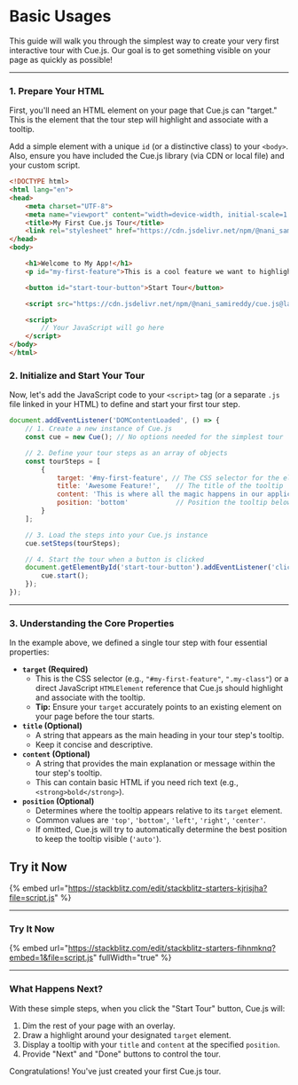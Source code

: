 # Basic Usages

This guide will walk you through the simplest way to create your very first interactive tour with Cue.js. Our goal is to get something visible on your page as quickly as possible!

***

### 1. Prepare Your HTML

First, you'll need an HTML element on your page that Cue.js can "target." This is the element that the tour step will highlight and associate with a tooltip.

Add a simple element with a unique `id` (or a distinctive class) to your `<body>`. Also, ensure you have included the Cue.js library (via CDN or local file) and your custom script.

```html
<!DOCTYPE html>
<html lang="en">
<head>
    <meta charset="UTF-8">
    <meta name="viewport" content="width=device-width, initial-scale=1.0">
    <title>My First Cue.js Tour</title>
    <link rel="stylesheet" href="https://cdn.jsdelivr.net/npm/@nani_samireddy/cue.js@latest/dist/cue.min.css">
</head>
<body>

    <h1>Welcome to My App!</h1>
    <p id="my-first-feature">This is a cool feature we want to highlight.</p>

    <button id="start-tour-button">Start Tour</button>

    <script src="https://cdn.jsdelivr.net/npm/@nani_samireddy/cue.js@latest/dist/cue.min.js"></script>

    <script>
        // Your JavaScript will go here
    </script>
</body>
</html>
```

### 2. Initialize and Start Your Tour

Now, let's add the JavaScript code to your `<script>` tag (or a separate `.js` file linked in your HTML) to define and start your first tour step.

```javascript
document.addEventListener('DOMContentLoaded', () => {
    // 1. Create a new instance of Cue.js
    const cue = new Cue(); // No options needed for the simplest tour

    // 2. Define your tour steps as an array of objects
    const tourSteps = [
        {
            target: '#my-first-feature', // The CSS selector for the element to highlight
            title: 'Awesome Feature!',    // The title of the tooltip
            content: 'This is where all the magic happens in our application.', // The main content of the tooltip
            position: 'bottom'            // Position the tooltip below the target
        }
    ];

    // 3. Load the steps into your Cue.js instance
    cue.setSteps(tourSteps);

    // 4. Start the tour when a button is clicked
    document.getElementById('start-tour-button').addEventListener('click', () => {
        cue.start();
    });
});
```

***

### 3. Understanding the Core Properties

In the example above, we defined a single tour step with four essential properties:

* **`target` (Required)**
  * This is the CSS selector (e.g., `"#my-first-feature"`, `".my-class"`) or a direct JavaScript `HTMLElement` reference that Cue.js should highlight and associate with the tooltip.
  * **Tip:** Ensure your `target` accurately points to an existing element on your page before the tour starts.
* **`title` (Optional)**
  * A string that appears as the main heading in your tour step's tooltip.
  * Keep it concise and descriptive.
* **`content` (Optional)**
  * A string that provides the main explanation or message within the tour step's tooltip.
  * This can contain basic HTML if you need rich text (e.g., `<strong>bold</strong>`).
* **`position` (Optional)**
  * Determines where the tooltip appears relative to its `target` element.
  * Common values are `'top'`, `'bottom'`, `'left'`, `'right'`, `'center'`.
  * If omitted, Cue.js will try to automatically determine the best position to keep the tooltip visible (`'auto'`).

## Try it Now

{% embed url="https://stackblitz.com/edit/stackblitz-starters-kjrisjha?file=script.js" %}

***

### Try It Now

{% embed url="https://stackblitz.com/edit/stackblitz-starters-fihnmknq?embed=1&file=script.js" fullWidth="true" %}

***

### What Happens Next?

With these simple steps, when you click the "Start Tour" button, Cue.js will:

1. Dim the rest of your page with an overlay.
2. Draw a highlight around your designated `target` element.
3. Display a tooltip with your `title` and `content` at the specified `position`.
4. Provide "Next" and "Done" buttons to control the tour.

Congratulations! You've just created your first Cue.js tour.
